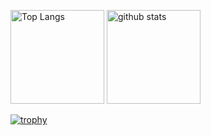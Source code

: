 <p align="left"> 
  <img alt="Top Langs" height="150px" src="https://github-readme-stats.vercel.app/api/top-langs/?username=key-712&layout=compact&count_private=true&show_icons=true&theme=onedark" />
  <img alt="github stats" height="150px" src="https://github-readme-stats.vercel.app/api?username=key-712&count_private=true&show_icons=true&show_icons=true&theme=onedark" />
</p>

[![trophy](https://github-profile-trophy.vercel.app/?username=key-712&theme=onedark&column=7
)](https://github.com/ryo-ma/github-profile-trophy)
